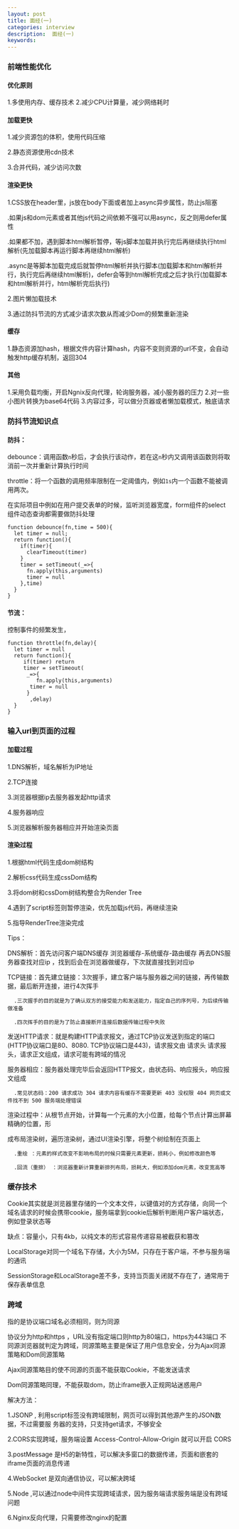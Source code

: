 ```yaml
---
layout: post
title: 面经(一)
categories: interview
description:  面经(一)
keywords: 
---
```

### 前端性能优化

#### 优化原则
1.多使用内存、缓存技术
2.减少CPU计算量，减少网络耗时
#### 加载更快
1.减少资源包的体积，使用代码压缩

2.静态资源使用cdn技术

3.合并代码，减少访问次数
#### 渲染更快
1.CSS放在header里，js放在body下面或者加上async异步属性，防止js阻塞
   
   .如果js和dom元素或者其他js代码之间依赖不强可以用async，反之则用defer属性
   
   .如果都不加，遇到脚本html解析暂停，等js脚本加载并执行完后再继续执行html解析(先加载脚本再运行脚本再继续html解析)
   
   .async是等脚本加载完成后就暂停html解析并执行脚本(加载脚本和html解析并行，执行完后再继续html解析)，defer会等到html解析完成之后才执行(加载脚本和html解析并行，html解析完后执行)

2.图片懒加载技术

3.通过防抖节流的方式减少请求次数从而减少Dom的频繁重新渲染

#### 缓存
1.静态资源加hash，根据文件内容计算hash，内容不变则资源的url不变，会自动触发http缓存机制，返回304

#### 其他
1.采用负载均衡，开启Ngnix反向代理，轮询服务器，减小服务器的压力
2.对一些小图片转换为base64代码
3.内容过多，可以做分页器或者懒加载模式，触底请求

### 防抖节流知识点

#### 防抖： 

debounce：调用函数`n`秒后，才会执行该动作，若在这`n`秒内又调用该函数则将取消前一次并重新计算执行时间

throttle：将一个函数的调用频率限制在一定阈值内，例如`1s`内一个函数不能被调用两次。

在实际项目中例如在用户提交表单的时候，监听浏览器宽度，form组件的select组件动态查询都需要做防抖处理
```
function debounce(fn,time = 500){
  let timer = null;
  return function(){
    if(timer){
      clearTimeout(timer)
    }
    timer = setTimeout(_=>{
      fn.apply(this,arguments)
      timer = null
    },time)
  }
}

```

#### 节流：
控制事件的频繁发生，
```
function throttle(fn,delay){
  let timer = null
  return function(){
     if(timer) return 
     timer = setTimeout(
      _=>{
         fn.apply(this,arguments)
       timer = null
      }
       ,delay)
  }
}
```


###  输入url到页面的过程
#### 加载过程
1.DNS解析，域名解析为IP地址

2.TCP连接

3.浏览器根据ip去服务器发起http请求

4.服务器响应

5.浏览器解析服务器相应并开始渲染页面

#### 渲染过程

1.根据html代码生成dom树结构

2.解析css代码生成cssDom结构

3.将dom树和cssDom树结构整合为Render Tree

4.遇到了script标签则暂停渲染，优先加载js代码，再继续渲染

5.指导RenderTree渲染完成


Tips：

DNS解析：首先访问客户端DNS缓存 浏览器缓存-系统缓存-路由缓存 再去DNS服务器查找对应ip ，找到后会在浏览器做缓存，下次就直接找到对应ip

TCP链接：首先建立链接：3次握手，建立客户端与服务器之间的链接，再传输数据，最后断开连接，进行4次挥手

      .三次握手的目的就是为了确认双方的接受能力和发送能力，指定自己的序列号，为后续传输做准备
     
      .四次挥手的目的是为了防止直接断开连接后数据传输过程中失败
发送HTTP请求：就是构建HTTP请求报文，通过TCP协议发送到指定的端口(HTTP协议端口是80、8080. TCP协议端口是443)，请求报文由 请求头 请求报头，请求正文组成，请求可能有跨域的情况

服务器相应：服务器处理完毕后会返回HTTP报文，由状态码、响应报头，响应报文组成
      
      .常见状态码：200 请求成功 304 请求内容有缓存不需要更新 403 没权限 404 网页或文件找不到 500 服务端处理错误 

渲染过程中：从根节点开始，计算每一个元素的大小位置，给每个节点计算出屏幕精确的位置，形

成布局渲染树，遍历渲染树，通过UI渲染引擎，将整个树绘制在页面上
      
      .重绘 ：元素的样式改变不影响布局的时候只需要元素更新，损耗小，例如修改颜色等
      
      .回流（重排） ：浏览器重新计算重新排列布局，损耗大，例如添加dom元素，改变宽高等

###  缓存技术
Cookie其实就是浏览器里存储的一个文本文件，以键值对的方式存储，向同一个域名请求的时候会携带cookie，服务端拿到cookie后解析判断用户客户端状态，例如登录状态等

缺点：容量小，只有4kb，以纯文本的形式容易传递容易被截获和篡改

LocalStorage对同一个域名下存储，大小为5M，只存在于客户端，不参与服务端的通讯

SessionStorage和LocalStorage差不多，支持当页面关闭就不存在了，通常用于保存表单信息


### 跨域
指的是协议端口域名必须相同，则为同源

协议分为http和https ，URL没有指定端口则http为80端口，https为443端口
不同源浏览器就判定为跨域，同源策略主要是保证了用户信息安全，分为Ajax同源策略和Dom同源策略

Ajax同源策略目的使不同源的页面不能获取Cookie，不能发送请求

Dom同源策略同理，不能获取dom，防止iframe嵌入正规网站迷惑用户

解决方法：

1.JSONP , 利用script标签没有跨域限制，网页可以得到其他源产生的JSON数据，不过需要服
务器的支持，只支持get请求，不够安全

2.CORS实现跨域，服务端设置 Access-Control-Allow-Origin 就可以开启 CORS

3.postMessage 是H5的新特性，可以解决多窗口的数据传递，页面和嵌套的iframe页面的消息传递

4.WebSocket 是双向通信协议，可以解决跨域

5.Node ,可以通过node中间件实现跨域请求，因为服务端请求服务端是没有跨域问题

6.Nginx反向代理，只需要修改nginx的配置




